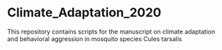 # Climate_Adaptation_2020
This repository contains scripts for the manuscript on climate adaptation and behavioral aggression in mosquito species Cules tarsalis
 
